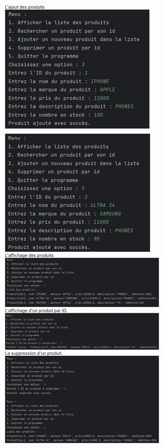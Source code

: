 L'ajout des produits
![1](images/1.png)

![2](images/2.png)
L'affichage des produits
![3](images/3.png)
L'affichage d'un produit par ID.
![4](images/4.png)
La suppression d'un produit.
![5](images/5.png)

